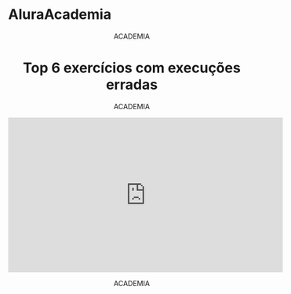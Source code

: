 # AluraAcademia
<BODY>

<HEADER> ACADEMIA</HEARDE>

<H1> Top 6 exercícios com execuções erradas</H1>

<P>ACADEMIA</P>

<iframe width="560" height="315" src="https://www.youtube.com/embed/Nf8ph1y1TsE?si=TlF4GHmibHrOESv5" title="YouTube video player" frameborder="0" allow="accelerometer; autoplay; clipboard-write; encrypted-media; gyroscope; picture-in-picture; web-share" referrerpolicy="strict-origin-when-cross-origin" allowfullscreen></iframe></https>

<body>

ACADEMIA

